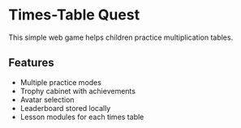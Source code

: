 # Times-Table Quest

This simple web game helps children practice multiplication tables.

## Features

- Multiple practice modes
- Trophy cabinet with achievements
- Avatar selection
- Leaderboard stored locally
- Lesson modules for each times table
